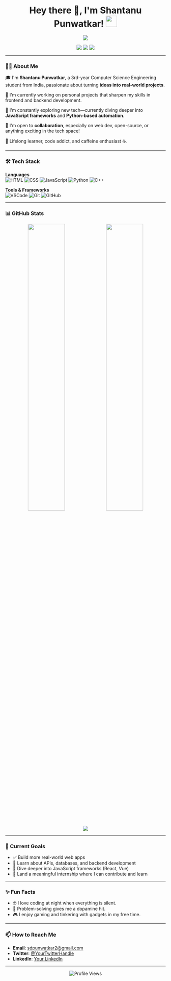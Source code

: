<h1 align="center">
  Hey there 👋, I'm Shantanu Punwatkar!
  <img src="https://media.giphy.com/media/hvRJCLFzcasrR4ia7z/giphy.gif" width="35px" />
</h1>

<p align="center">
  <img src="https://readme-typing-svg.demolab.com?font=Fira+Code&size=22&duration=4000&pause=1000&center=true&vCenter=true&width=435&lines=3rd+Year+CSE+Student+from+India;Building+Projects+%26+Learning+New+Tech;Always+Curious+%7C+Always+Learning" />
</p>

<p align="center">
  <a href="https://twitter.com/YOUR_TWITTER_HANDLE"><img src="https://img.shields.io/badge/Twitter-1DA1F2?style=for-the-badge&logo=twitter&logoColor=white"/></a>
  <a href="https://www.linkedin.com/in/YOUR_LINKEDIN_HANDLE"><img src="https://img.shields.io/badge/LinkedIn-0A66C2?style=for-the-badge&logo=linkedin&logoColor=white"/></a>
  <a href="mailto:sdpunwatkar2@gmail.com"><img src="https://img.shields.io/badge/Gmail-D14836?style=for-the-badge&logo=gmail&logoColor=white"/></a>
</p>

---

### 🧑‍💻 About Me

🎓 I'm **Shantanu Punwatkar**, a 3rd-year Computer Science Engineering student from India, passionate about turning **ideas into real-world projects**.

🚀 I'm currently working on personal projects that sharpen my skills in frontend and backend development.

🌱 I'm constantly exploring new tech—currently diving deeper into **JavaScript frameworks** and **Python-based automation**.

💬 I'm open to **collaboration**, especially on web dev, open-source, or anything exciting in the tech space!

🧠 Lifelong learner, code addict, and caffeine enthusiast ☕.

---

### 🛠️ Tech Stack

**Languages**  
![HTML](https://img.shields.io/badge/-HTML5-E34F26?style=flat-square&logo=html5&logoColor=white)
![CSS](https://img.shields.io/badge/-CSS3-1572B6?style=flat-square&logo=css3)
![JavaScript](https://img.shields.io/badge/-JavaScript-F7DF1E?style=flat-square&logo=javascript&logoColor=black)
![Python](https://img.shields.io/badge/-Python-3776AB?style=flat-square&logo=python)
![C++](https://img.shields.io/badge/-C++-00599C?style=flat-square&logo=cplusplus&logoColor=white)

**Tools & Frameworks**  
![VSCode](https://img.shields.io/badge/-VSCode-007ACC?style=flat-square&logo=visual-studio-code)
![Git](https://img.shields.io/badge/-Git-F05032?style=flat-square&logo=git&logoColor=white)
![GitHub](https://img.shields.io/badge/-GitHub-181717?style=flat-square&logo=github)

---

### 📊 GitHub Stats

<p align="center">
  <img src="https://github-readme-stats.vercel.app/api?username=shantanupunwatkar&show_icons=true&theme=tokyonight" width="48%"/>
  <img src="https://github-readme-streak-stats.herokuapp.com?user=shantanupunwatkar&theme=tokyonight" width="48%" />
</p>

<p align="center">
  <img src="https://github-profile-summary-cards.vercel.app/api/cards/profile-details?username=shantanupunwatkar&theme=tokyonight">
</p>

---

### 🎯 Current Goals

- ✅ Build more real-world web apps
- 📖 Learn about APIs, databases, and backend development
- 🧠 Dive deeper into JavaScript frameworks (React, Vue)
- 💼 Land a meaningful internship where I can contribute and learn

---

### ✨ Fun Facts

- 🤓 I love coding at night when everything is silent.
- 🧩 Problem-solving gives me a dopamine hit.
- 🎮 I enjoy gaming and tinkering with gadgets in my free time.

---

### 📫 How to Reach Me

- **Email**: [sdpunwatkar2@gmail.com](mailto:sdpunwatkar2@gmail.com)
- **Twitter**: [@YourTwitterHandle](https://twitter.com/YOUR_TWITTER_HANDLE)
- **LinkedIn**: [Your LinkedIn](https://www.linkedin.com/in/YOUR_LINKEDIN_HANDLE)

---

<p align="center">
  <img src="https://komarev.com/ghpvc/?username=shantanupunwatkar&label=Profile%20Views&color=brightgreen&style=flat-square" alt="Profile Views" />
</p>
